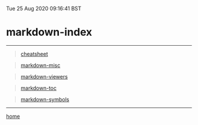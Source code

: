 Tue 25 Aug 2020 09:16:41 BST

# markdown-index

___

> [cheatsheet](/home/pi/Documents/markdown-cheat-sheet.md)  

> [markdown-misc](/home/pi/Documents/markdown-misc.md)

> [markdown-viewers](/home/pi/Documents/notesystem/markdown-viewers.md)

> [markdown-toc](/home/pi/Documents/notesystem/markdown-toc.md)

> [markdown-symbols](/home/pi/Documents/notesystem/markdown-symbols.md)
___

[home](/home/pi/Documents/notesystem/home.md) 